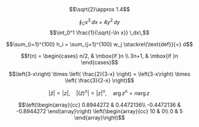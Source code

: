 
$$\sqrt{2}\approx 1.4$$

$$\oint_{C} x^3\, dx + 4y^2\, dy$$
$$\int_0^1 \frac{1}{\sqrt{-\ln x}} \,dx\,$$

$$\sum_{i=1}^{100} h_i = \sum_{j=1}^{100} w_j \stackrel{\text{def}}{=} d$$

$$f(n) = \begin{cases} n/2, & \mbox{if }n \\ 3n+1, & \mbox{if }n \end{cases}$$

$$\left(3-x\right) \times \left( \frac{2}{3-x} \right) = \left(3-x\right) \times \left( \frac{3}{2-x} \right)$$

$$|\bar{z}| = |z|, \quad |(\bar{z})^n| = |z|^n, \quad \operatorname{arg} z^n = n\operatorname{arg} z\,$$

$$\left(\begin{array}{cc}
0.8944272 & 0.4472136\\
-0.4472136 & -0.8944272
\end{array}\right)
\left(\begin{array}{cc}
10 & 0\\
0 & 5
\end{array}\right)$$



